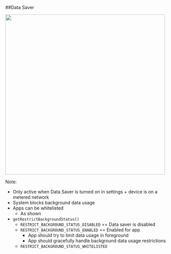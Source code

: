 ##Data Saver

<img src="img/nougat-data-saver-apps.png" height="500" />

Note:
+ Only active when Data Saver is turned on in settings + device is on a metered network
+ System blocks background data usage
+ Apps can be whitelisted
    + As shown
+ `getRestrictBackgroundStatus()`
    + `RESTRICT_BACKGROUND_STATUS_DISABLED` == Data saver is disabled
    + `RESTRICT_BACKGROUND_STATUS_ENABLED` == Enabled for app
        + App should try to limit data usage in foreground
        + App should gracefully handle background data usage restrictions
    + `RESTRICT_BACKGROUND_STATUS_WHITELISTED`